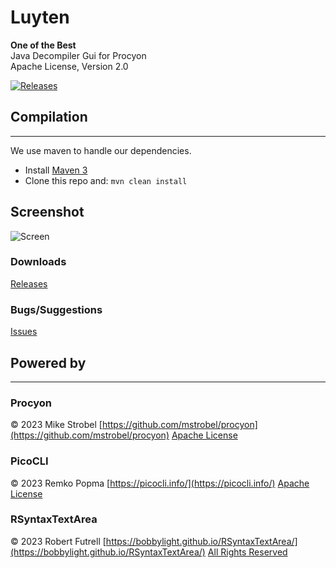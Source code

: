 Luyten
======
**One of the Best**  
Java Decompiler Gui for Procyon  
Apache License, Version 2.0

[![Releases](https://img.shields.io/github/downloads/deathmarine/luyten/total.svg)](https://github.com/deathmarine/Luyten/releases)

## Compilation

*****

We use maven to handle our dependencies.

* Install [Maven 3](https://maven.apache.org/download.cgi)
* Clone this repo and: `mvn clean install`

## Screenshot

![Screen](https://i.imgur.com/phc59W6.png)

### Downloads

[Releases](https://github.com/deathmarine/Luyten/releases/latest)

### Bugs/Suggestions

[Issues](https://github.com/deathmarine/Luyten/issues)

## Powered by

*****

### Procyon

&copy; 2023 Mike Strobel
[https://github.com/mstrobel/procyon](https://github.com/mstrobel/procyon)
[Apache License](https://github.com/deathmarine/Luyten/blob/master/src/main/resources/licenses/Procyon.License.txt)

### PicoCLI

&copy; 2023 Remko Popma
[https://picocli.info/](https://picocli.info/)
[Apache License](https://github.com/deathmarine/Luyten/blob/master/src/main/resources/licenses/PicoCLI.License.txt)

### RSyntaxTextArea

&copy; 2023 Robert Futrell
[https://bobbylight.github.io/RSyntaxTextArea/](https://bobbylight.github.io/RSyntaxTextArea/)
[All Rights Reserved](https://github.com/deathmarine/Luyten/blob/master/src/main/resources/licenses/RSyntaxTextArea.License.txt)
